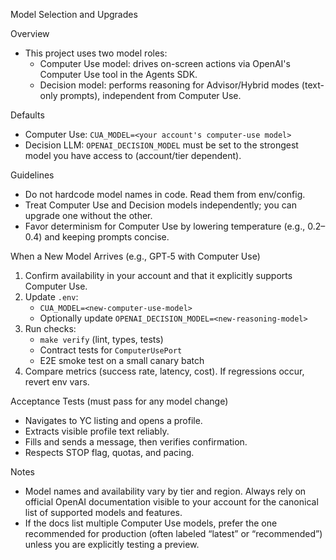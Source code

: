 Model Selection and Upgrades

Overview
- This project uses two model roles:
  - Computer Use model: drives on-screen actions via OpenAI's Computer Use tool in the Agents SDK.
  - Decision model: performs reasoning for Advisor/Hybrid modes (text-only prompts), independent from Computer Use.

Defaults
- Computer Use: `CUA_MODEL=<your account's computer-use model>`
- Decision LLM: `OPENAI_DECISION_MODEL` must be set to the strongest model you have access to (account/tier dependent).

Guidelines
- Do not hardcode model names in code. Read them from env/config.
- Treat Computer Use and Decision models independently; you can upgrade one without the other.
- Favor determinism for Computer Use by lowering temperature (e.g., 0.2–0.4) and keeping prompts concise.

When a New Model Arrives (e.g., GPT‑5 with Computer Use)
1. Confirm availability in your account and that it explicitly supports Computer Use.
2. Update `.env`:
   - `CUA_MODEL=<new-computer-use-model>`
   - Optionally update `OPENAI_DECISION_MODEL=<new-reasoning-model>`
3. Run checks:
   - `make verify` (lint, types, tests)
   - Contract tests for `ComputerUsePort`
   - E2E smoke test on a small canary batch
4. Compare metrics (success rate, latency, cost). If regressions occur, revert env vars.

Acceptance Tests (must pass for any model change)
- Navigates to YC listing and opens a profile.
- Extracts visible profile text reliably.
- Fills and sends a message, then verifies confirmation.
- Respects STOP flag, quotas, and pacing.

Notes
- Model names and availability vary by tier and region. Always rely on official OpenAI documentation visible to your account for the canonical list of supported models and features.
- If the docs list multiple Computer Use models, prefer the one recommended for production (often labeled “latest” or “recommended”) unless you are explicitly testing a preview.

